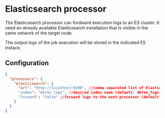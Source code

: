 # Elasticsearch processor

The Elasticsearch processor can fordward execution logs to an ES cluster. It need an already available Elasticsearch installation that is visible in the same network of the target node.

The output logs of the job execution will be stored in the indicated ES instace.

## Configuration

```json
{
  "processors": {
    "elasticsearch": {
      "url": "http://localhost:9200", //comma separated list of Elasticsearch hosts urls (default: http://localhost:9200)
      "index": "dkron_logs", //desired index name (default: dkron_logs)
      "forward": "false" //forward logs to the next processor (default: false)
    }
  }
}
```
